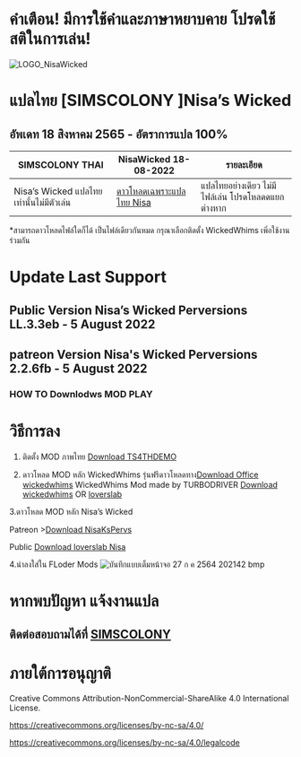 
# คำเตือน! มีการใช้คำและภาษาหยาบคาย โปรดใช้สติในการเล่น! 
![LOGO_NisaWicked](https://user-images.githubusercontent.com/13219372/127160345-5d459706-60a2-4d54-af88-2f1d6d224750.jpg)
# แปลไทย [SIMSCOLONY ]Nisa’s Wicked 
## อัพเดท 18 สิงหาคม 2565 - อัตราการแปล 100%

| SIMSCOLONY THAI| NisaWicked 18-08-2022|รายละเอียด|
| ------------- | ------------- |------------- |
| Nisa’s Wicked แปลไทยเท่านั้นไม่มีตัวเล่น | [ดาวโหลดเฉพราะแปลไทย Nisa](https://github.com/simscolony/NisaWickedPerversionsTH/raw/main/%5BSIMSCOLONY%5D%20NisaWicked_TH%20%5B18-8-2022%5D.package) |แปลไทยอย่างเดียว ไม่มีไฟล์เล่น โปรดโหลดดแยกต่างหาก|


*สามารถดาวโหลดไฟล์ใดก็ได้ เป็นไฟล์เดียวกันหมด
กรุณาเลือกติดตั้ง WickedWhims เพิ่อใช้งานร่วมกัน

# Update Last Support 
## Public Version Nisa’s Wicked Perversions LL.3.3eb  - 5 August 2022
##  patreon Version Nisa's Wicked Perversions 2.2.6fb  - 5 August 2022


### HOW TO Downlodws MOD PLAY 

# วิธีการลง
1. ติดตั้ง MOD ภาพไทย [Download TS4THDEMO](https://simscolony.github.io/TS4THDEMO/)

2. ดาวโหลด MOD หลัก WickedWhims  รุ่นฟรีดาวโหลดทาง[Download Office wickedwhims](https://turbodriver.itch.io/wickedwhims/)
WickedWhims Mod made by TURBODRIVER   [Download wickedwhims](https://wickedwhimsmod.com/download/) OR
[loverslab](https://www.loverslab.com/files/file/5755-sims-4-thai-translation-for-wickedwhims-435140c-16-april-2019/)

3.ดาวโหลด MOD หลัก Nisa’s Wicked 

Patreon >[Download NisaKsPervs](https://www.patreon.com/NisaKsPervs)

Public [Download loverslab Nisa](https://www.loverslab.com/files/file/5002-nisa%E2%80%99s-wicked-perversions/?__cf_chl_jschl_tk__=pmd_19045f817a6b73b97b9a5946bea6129e996a0afe-1627392054-0-gqNtZGzNAg2jcnBszQiO)

4.นำลงใส่ใน FLoder Mods
![บันทึกแบบเต็มหน้าจอ 27 ก ค  2564 202142 bmp](https://user-images.githubusercontent.com/13219372/127160921-8d2da4d9-af46-437a-97a5-816cc1d9ca05.jpg)



# หากพบปัญหา แจ้งงานแปล
## ติดต่อสอบถามได้ที่ [SIMSCOLONY](https://www.facebook.com/SimsColony/)

# ภายใต้การอนุญาติ 

Creative Commons Attribution-NonCommercial-ShareAlike 4.0 International License.

https://creativecommons.org/licenses/by-nc-sa/4.0/

https://creativecommons.org/licenses/by-nc-sa/4.0/legalcode

